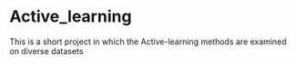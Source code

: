 # Active_learning
This is a short project in which the Active-learning methods are examined on diverse datasets
